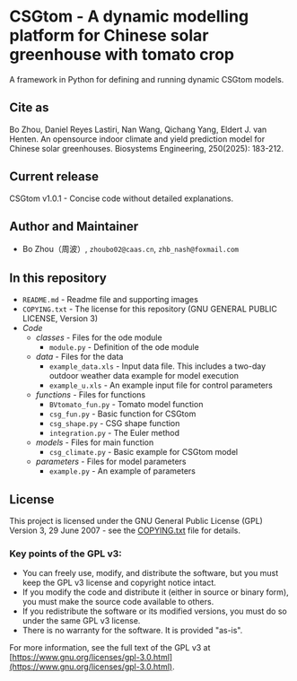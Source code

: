 
CSGtom - A dynamic modelling platform for Chinese solar greenhouse with tomato crop
=========================================

A framework in Python for defining and running dynamic CSGtom models.

## Cite as
Bo Zhou, Daniel Reyes Lastiri, Nan Wang, Qichang Yang, Eldert J. van Henten. An opensource indoor climate and yield prediction model for Chinese solar greenhouses. Biosystems Engineering, 250(2025): 183-212.

## Current release
CSGtom v1.0.1 - Concise code without detailed explanations.

## Author and Maintainer
* Bo Zhou（周波）, `zhoubo02@caas.cn`, `zhb_nash@foxmail.com`

## In this repository

- `README.md`  - Readme file and supporting images
- `COPYING.txt` - The license for this repository (GNU GENERAL PUBLIC LICENSE, Version 3)
- *Code*
   - *classes* - Files for the ode module
      - `module.py` - Definition of the ode module 
   - *data* - Files for the data
      - `example_data.xls` - Input data file. This includes a two-day outdoor weather data example for model execution
      - `example_u.xls` - An example input file for control parameters
   - *functions* - Files for functions
      - `BVtomato_fun.py` - Tomato model function
      - `csg_fun.py` - Basic function for CSGtom
      - `csg_shape.py` - CSG shape function
      - `integration.py` - The Euler method
   - *models* - Files for main function
      - `csg_climate.py` - Basic example for CSGtom model 
   - *parameters* - Files for model parameters
      - `example.py` - An example of parameters

## License

This project is licensed under the GNU General Public License (GPL) Version 3, 29 June 2007 - see the [COPYING.txt](./COPYING.txt) file for details.

### Key points of the GPL v3:

- You can freely use, modify, and distribute the software, but you must keep the GPL v3 license and copyright notice intact.
- If you modify the code and distribute it (either in source or binary form), you must make the source code available to others.
- If you redistribute the software or its modified versions, you must do so under the same GPL v3 license.
- There is no warranty for the software. It is provided "as-is".

For more information, see the full text of the GPL v3 at [https://www.gnu.org/licenses/gpl-3.0.html](https://www.gnu.org/licenses/gpl-3.0.html).
